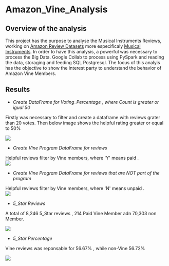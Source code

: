 # Amazon_Vine_Analysis

## Overview of the analysis

This project has the purpose to analyse the Musical Instruments Reviews, working on [Amazon Review Datasets](https://s3.amazonaws.com/amazon-reviews-pds/tsv/index.txt) more especificaly [Musical Instruments](https://s3.amazonaws.com/amazon-reviews-pds/tsv/amazon_reviews_us_Musical_Instruments_v1_00.tsv.gz).
In order to have this analysis, a powerful was necessary to process the Big Data. Google Collab to process using PySpark and reading the data, storaging and feeding SQL Postgresql. 
The focus of this analyis has the objective to show the interest party to understand the behavior of Amazon Vine Members. 

## Results

* *Create DataFrame for Voting_Percentage , where Count is greater or igual 50* 

Firstly was necessary to filter and create a dataframe with reviews grater than 20 votes. Then below image shows the helpful rating greater or equal to 50%

![](resources/greater_than_50.png)

* *Create Vine Program DataFrame for reviews*

Helpful reviews filter by Vine members, where 'Y' means paid .  
![](resources/vine_table.png)

* *Create Vine Program DataFrame for reviews that are NOT part of the program*

Helpful reviews filter by Vine members, where 'N' means unpaid .  
![](resources/unpaid_reviews.png)

* *5_Star Reviews*

A total of 8,246 5_Star reviews , 214 Paid Vine Member adn 70,303 non Member. 

![](resources/5_Star_reviews.png)

* *5_Star Percentage*

Vine reviews was reponsable for 56.67% , while non-Vine 56.72%

![](resources/percentage_review.png)


